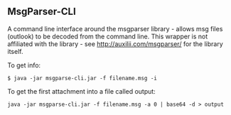 MsgParser-CLI
-------------

A command line interface around the msgparser library - allows msg files (outlook) to be decoded from the command line.  This wrapper is not affiliated with the library - see http://auxilii.com/msgparser/ for the library itself.

To get info:
```
$ java -jar msgparse-cli.jar -f filename.msg -i
```

To get the first attachment into a file called output:
```
java -jar msgparse-cli.jar -f filename.msg -a 0 | base64 -d > output
```


